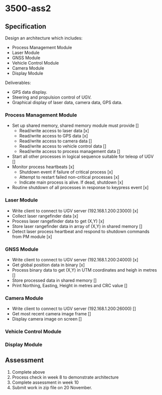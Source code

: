 # 3500-ass2

## Specification

Design an architecture which includes:
- Process Management Module
- Laser Module
- GNSS Module
- Vehicle Control Module
- Camera Module
- Display Module

Deliverables:
- GPS data display.
- Steering and propulsion control of UGV.
- Graphical display of laser data, camera data, GPS data.

### Process Management Module

* Set up shared memory, shared memory module must provide []
    * Read/write access to laser data [x]
    * Read/write access to GPS data [x]
    * Read/write access to camera data []
    * Read/write access to vehicle control data []
    * Read/write access to process management data []
* Start all other processes in logical sequence suitable for teleop of UGV []
* Monitor process heartbeats [x]
  * Shutdown event if failure of critical process [x]
  * Attempt to restart failed non-critical processes [x]
  * Indicate main process is alive. If dead, shutdown [x]
* Routine shutdown of all processes in response to keypress event [x]

### Laser Module

* Write client to connect to UGV server (192.168.1.200:23000) [x]
* Collect laser rangefinder data [x]
* Process laser rangefinder data to get (X,Y) [x]
* Store laser rangefinder data in array of (X,Y) in shared memory []
* Detect laser process heartbeat and respond to shutdown commands from PM module [x]

### GNSS Module

* Write client to connect to UGV server (192.168.1.200:24000) [x]
* Get global position data in binary [x]
* Process binary data to get (X,Y) in UTM coordinates and heigh in metres []
* Store processed data in shared memory []
* Print Northing, Easting, Height in metres and CRC value []

### Camera Module

* Write client to connect to UGV server (192.168.1.200:26000) []
* Get most recent camera image frame []
* Display camera image on screen []

### Vehicle Control Module

### Display Module

## Assessment
1. Complete above
2. Process check in week 8 to demonstrate architecture
3. Complete assessment in week 10
4. Submit work in zip file on 20 November.
